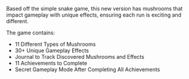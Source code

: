 Based off the simple snake game, this new version has mushrooms that impact gameplay with unique effects, ensuring each run is exciting and different.

The game contains:
- 11 Different Types of Mushrooms
- 30+ Unique Gameplay Effects
- Journal to Track Discovered Mushrooms and Effects
- 11 Achievements to Complete
- Secret Gameplay Mode After Completing All Achievements
